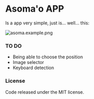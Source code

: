 # Asoma'o APP #

Is a app very simple, just is... well...
this:

![asoma.example.png](https://bitbucket.org/repo/BG6r8q/images/1410672541-asoma.example.png)

### TO DO ###

* Being able to choose the position
* Image selector
* Keyboard detection

### License ###

Code released under the MIT license.